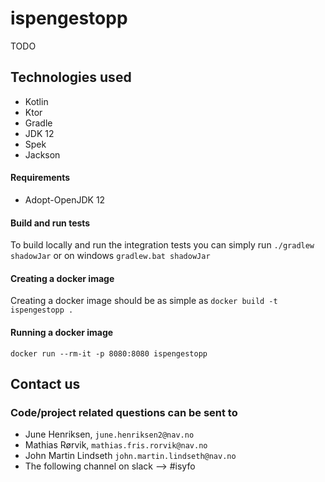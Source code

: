 # ispengestopp

TODO

## Technologies used
* Kotlin
* Ktor
* Gradle
* JDK 12
* Spek
* Jackson

#### Requirements
* Adopt-OpenJDK 12

#### Build and run tests
To build locally and run the integration tests you can simply run `./gradlew shadowJar` or on windows 
`gradlew.bat shadowJar`

#### Creating a docker image
Creating a docker image should be as simple as `docker build -t ispengestopp .`

#### Running a docker image
`docker run --rm-it -p 8080:8080 ispengestopp`


## Contact us
### Code/project related questions can be sent to
* June Henriksen, `june.henriksen2@nav.no`
* Mathias Rørvik, `mathias.fris.rorvik@nav.no`
* John Martin Lindseth `john.martin.lindseth@nav.no`
* The following channel on slack --> #isyfo 
